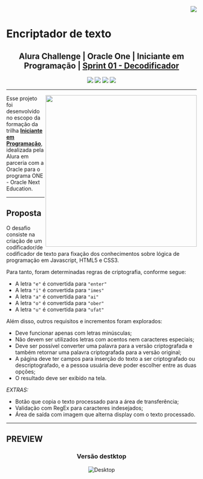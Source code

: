 <img align="right" src="https://cursos.alura.com.br/assets/images/certificates/new/logo/oracle-one-logo.png"><br>

# Encriptador de texto
## <div align="center">Alura Challenge | Oracle One |  Iniciante em Programação  | <a href="https://www.alura.com.br/challenges/oracle-one/semana01e02-construa-decodificador-texto-com-javascript">Sprint 01 - Decodificador </a><div>
<div align="center">
  <img src="https://img.shields.io/github/languages/count/sophiacrds/Encriptador-ONE">
  <img src="https://img.shields.io/github/languages/code-size/sophiacrds/Encriptador-ONE">
  <img src="https://img.shields.io/github/last-commit/sophiacrds/Encriptador-ONE">
  <img src="https://img.shields.io/github/followers/sophiacrds?style=social">
</div>

---
 <img align="right" width="400px" src="https://user-images.githubusercontent.com/44093225/174912906-27c210df-ecb2-4fe7-a21b-f0c9adcab837.png">

Esse projeto foi desenvolvido no escopo da formação da trilha **<u>Iniciante em Programação</u>**, idealizada pela Alura em parceria com a Oracle para o programa ONE - Oracle Next Education.

---

 ## Proposta
 O desafio consiste na criação de um codificador/decodificador de texto para fixação dos conhecimentos sobre lógica de programação em Javascript, HTML5 e CSS3. 
 
Para tanto, foram determinadas regras de criptografia, conforme segue:

* A letra `"e"` é convertida para `"enter"`
* A letra `"i"` é convertida para `"imes"`
* A letra `"a"` é convertida para `"ai"`
* A letra `"o"` é convertida para `"ober"`
* A letra `"u"` é convertida para `"ufat"`

Além disso, outros requisitos e incrementos foram explorados:
* Deve funcionar apenas com letras minúsculas;
* Não devem ser utilizados letras com acentos nem caracteres especiais;
* Deve ser possível converter uma palavra para a versão criptografada e também retornar uma palavra criptografada para a versão original;
* A página deve ter campos para inserção do texto a ser criptografado ou descriptografado, e a pessoa usuária deve poder escolher entre as duas opções;
* O resultado deve ser exibido na tela.

*EXTRAS:*
* Botão que copia o texto processado para a área de transferência;
* Validação com RegEx para caracteres indesejados;
* Área de saída com imagem que alterna display com o texto processado.

---

## PREVIEW
### <div align="center"> Versão destktop </div>
  <div align="center">
    <img alt="Desktop" src="https://github.com/DevGabrielHenrique/encriptador-alura/blob/main/result/result-encript.png">
  </div>
